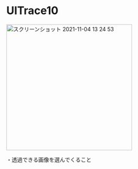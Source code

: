 # UITrace10

<img width="329" alt="スクリーンショット 2021-11-04 13 24 53" src="https://user-images.githubusercontent.com/70016501/140257836-6097d220-359c-4959-bace-d0ebf14a7f6f.png">

・透過できる画像を選んでくること
